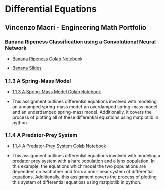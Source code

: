 # Differential Equations
## Vincenzo Macri - Engineering Math Portfolio

### Banana Ripeness Classification using a Convolutional Neural Network

* <a href="https://colab.research.google.com/drive/1DcEiUwxg0ZCochtum6_-ab4HLPtfzXcu?usp=sharing">Banana Ripeness Colab Notebook<a>
  
* <a href="https://docs.google.com/presentation/d/1_dKFlhP87HMQ51JjRifakcnZYC1Kny07XoBXBjRrjrc/edit?usp=sharing">Banana Slides<a>

### 1.1.3 A Spring-Mass Model 

* <a href="https://colab.research.google.com/drive/1AW0mQE8PsQom0AVqqKm0P5wp7rNhsPkl?usp=sharing">1.1.3 A Spring-Mass Model Colab Notebook<a>

* This assignment outlines differential equations involved with modeling an undamped spring-mass model, an overdamped spring-mass model and an underdamped spring-mass model.       Additionally, it covers the process of plotting all of these differential equations using matplotlib in python.
  
### 1.1.4 A Predator-Prey System 

* <a href="https://colab.research.google.com/drive/1Q3GozrxTV8pEQSWkJ_gWhXy-OmsJahR0?usp=sharing">1.1.4 A Predator-Prey System Colab Notebook<a>

* This assignment outlines differential equations involved with modeling a predator prey system with a hare population and a lynx population. In this example, the equations which model the two populations are dependent on eachother and form a non-linear system of differential equations.  Additionally, this assignment covers the process of plotting this system of differential equations using matplotlib in python.

